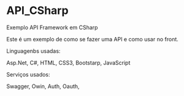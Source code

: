 # API_CSharp
Exemplo API Framework em CSharp

Este é um exemplo de como se fazer uma API e como usar no front.

Linguagenbs usadas:

Asp.Net,
C#,
HTML,
CSS3,
Bootstarp,
JavaScript

Serviços usados:

Swagger,
Owin,
Auth,
Oauth,
